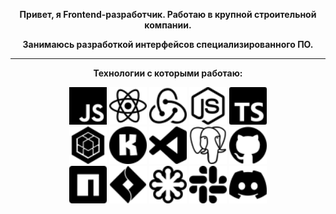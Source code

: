 <div align='center'>
  
__Привет, я Frontend-разработчик. Работаю в крупной строительной компании.__
 
  __Занимаюсь разработкой интерфейсов специализированного ПО.__

---

  
__Технологии с которыми работаю:__ 

<img src ='javascript.svg' alt='javascript' width='60'/> <img src = 'react.svg' alt='react' width='60'> <img src = 'redux.svg' alt='redux' width='60'> <img src = 'nodedotjs.svg' alt='node.js' width='60'> <img src = 'typescript.svg' alt='typescript' width='60'> 
<br/>
<img src = 'sequelize.svg' alt='sequelize' width='60'> <img src = 'konva.svg' alt='konva' width='60'> <img src = 'visualstudiocode.svg' alt='vscode' width='60'> <img src = 'postgresql.svg' alt='postgres' width='60'> <img src = 'github.svg' alt='github' width='60'> 
<br/>
<img src = 'npm.svg' alt='npm' width='60'> <img src = 'jirasoftware.svg' alt='jira' width='60'> <img src = 'svg.svg' alt='svg' width='60'> <img src = 'slack.svg' alt='slack' width='60'> <img src = 'discord.svg' alt='discord' width='60'> 
</div>
